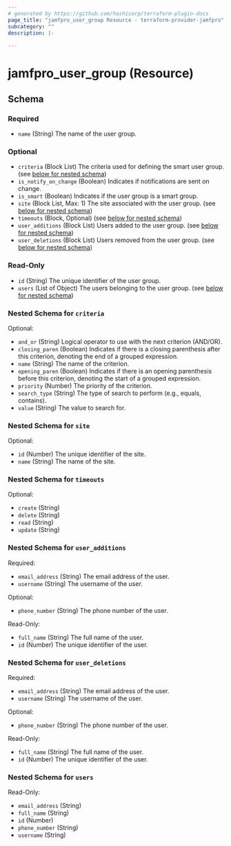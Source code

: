 ```yaml
---
# generated by https://github.com/hashicorp/terraform-plugin-docs
page_title: "jamfpro_user_group Resource - terraform-provider-jamfpro"
subcategory: ""
description: |-
  
---
```


# jamfpro_user_group (Resource)





<!-- schema generated by tfplugindocs -->
## Schema

### Required

- `name` (String) The name of the user group.

### Optional

- `criteria` (Block List) The criteria used for defining the smart user group. (see [below for nested schema](#nestedblock--criteria))
- `is_notify_on_change` (Boolean) Indicates if notifications are sent on change.
- `is_smart` (Boolean) Indicates if the user group is a smart group.
- `site` (Block List, Max: 1) The site associated with the user group. (see [below for nested schema](#nestedblock--site))
- `timeouts` (Block, Optional) (see [below for nested schema](#nestedblock--timeouts))
- `user_additions` (Block List) Users added to the user group. (see [below for nested schema](#nestedblock--user_additions))
- `user_deletions` (Block List) Users removed from the user group. (see [below for nested schema](#nestedblock--user_deletions))

### Read-Only

- `id` (String) The unique identifier of the user group.
- `users` (List of Object) The users belonging to the user group. (see [below for nested schema](#nestedatt--users))

<a id="nestedblock--criteria"></a>
### Nested Schema for `criteria`

Optional:

- `and_or` (String) Logical operator to use with the next criterion (AND/OR).
- `closing_paren` (Boolean) Indicates if there is a closing parenthesis after this criterion, denoting the end of a grouped expression.
- `name` (String) The name of the criterion.
- `opening_paren` (Boolean) Indicates if there is an opening parenthesis before this criterion, denoting the start of a grouped expression.
- `priority` (Number) The priority of the criterion.
- `search_type` (String) The type of search to perform (e.g., equals, contains).
- `value` (String) The value to search for.


<a id="nestedblock--site"></a>
### Nested Schema for `site`

Optional:

- `id` (Number) The unique identifier of the site.
- `name` (String) The name of the site.


<a id="nestedblock--timeouts"></a>
### Nested Schema for `timeouts`

Optional:

- `create` (String)
- `delete` (String)
- `read` (String)
- `update` (String)


<a id="nestedblock--user_additions"></a>
### Nested Schema for `user_additions`

Required:

- `email_address` (String) The email address of the user.
- `username` (String) The username of the user.

Optional:

- `phone_number` (String) The phone number of the user.

Read-Only:

- `full_name` (String) The full name of the user.
- `id` (Number) The unique identifier of the user.


<a id="nestedblock--user_deletions"></a>
### Nested Schema for `user_deletions`

Required:

- `email_address` (String) The email address of the user.
- `username` (String) The username of the user.

Optional:

- `phone_number` (String) The phone number of the user.

Read-Only:

- `full_name` (String) The full name of the user.
- `id` (Number) The unique identifier of the user.


<a id="nestedatt--users"></a>
### Nested Schema for `users`

Read-Only:

- `email_address` (String)
- `full_name` (String)
- `id` (Number)
- `phone_number` (String)
- `username` (String)
